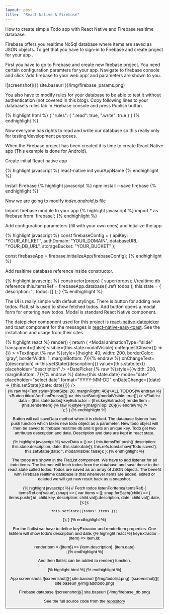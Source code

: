 ```yaml
---
layout: post
title:  "React Native & Firebase"
---
```

How to create simple Todo app with React Native and Firebase realtime database.

Firebase offers you realtime NoSql database where items are saved as JSON objects. To get that you have to sign-in to Firebase and create project for your app .

First you have to go to Firebase and create new firebase project. You need certain configuration paramters for your app. Navigate to firebase console and click 'Add firebase to your web app' and parameters are shown to you.

![screenshot]({{ site.baseurl }}/img/firebase_params.png)

You also have to modify rules for your database to be able to test it without authentication (not covered in this blog). Copy following lines to your database's rules tab in Firebase console and press Publish button.

{% highlight html %}
{
  "rules": {
    ".read": true,
    ".write": true
  }
}
{% endhighlight %}

Now everyone has rights to read and write our database so this really only for testing/development purposes.

When the Firebase project has been created it is time to create React Native app (This example is done for Android).

Create initial React native app

{% highlight javascript %}
react-native init yourAppName
{% endhighlight %}

Install Firebase
{% highlight javascript %}
npm install --save firebase
{% endhighlight %}

Now we are going to modify *index.android.js* file

Import firebase module to your app
{% highlight javascript %}
import * as firebase from 'firebase';
{% endhighlight %}

Add configuration parameters (fill with your own ones) and intialize the app.

{% highlight javascript %}
const firebaseConfig = {
  apiKey: "YOUR_API_KET",
  authDomain: "YOUR_DOMAIN",
  databaseURL: "YOUR_DB_URL",
  storageBucket: "YOUR_BUCKET"
};

const firebaseApp = firebase.initializeApp(firebaseConfig);
{% endhighlight %}

Add realtime database reference inside constructor.

{% highlight javascript %}
  constructor(props) {
    super(props);
    //realtime db reference
    this.itemsRef = firebaseApp.database().ref('todos');
    this.state = { description: '', todos: [] };
}
{% endhighlight %}

The UI is really simple with default stylings. There is button for adding new todos. FlatList is used to show fetched todos. Add button opens a modal form for entering new todos. Modal is standard React Native component. 

The datepicker component used for this project is [react-native-datepicker](https://github.com/xgfe/react-native-datepicker) and toast component for the messages is [react-native-easy-toast](https://github.com/crazycodeboy/react-native-easy-toast). See the installation and usage from their sites.

{% highlight react %}
render() {
    return (
      <View style={styles.maincontainer}>
        <Modal animationType="slide" 
          transparent={false} 
          visible={this.state.modalVisible}
          onRequestClose={() => {}} >
        <View style={styles.inputcontainer}>
          <TextInput
      {% raw %}style={{height: 40, width: 200, borderColor: 'gray', 
            borderWidth: 1, marginBottom: 7}}{% endraw %}
            onChangeText={(description) => this.setState({description})}
            value={this.state.text}
            placeholder="description"
          />
          <DatePicker
      {% raw %}style={{width: 200, marginBottom: 7}}{% endraw %}
            date={this.state.date}
            mode="date"
            placeholder="select date"
            format="YYYY-MM-DD" 
            onDateChange={(date) => {this.setState({date: date})}}
          />         
          <Button onPress={this.saveData} title="Save" /> 
        </View>
        </Modal>
        <View style={styles.headercontainer}> 
    {% raw %}<Text style={{fontSize: 20, marginRight: 40}}>ALL TODOS</Text>{% endraw %}
          <Button title="Add" 
            onPress={() => this.setState({modalVisible: true})} />
        </View>
        <View style={styles.listcontainer}>
          <FlatList
            data = {this.state.todos}
            keyExtractor = {this.keyExtractor}
            renderItem = {this.renderItem}
        {% raw %}style={{marginTop: 20}}{% endraw %}
            />
        </View>
        <Toast ref="toast" position="top"/>        
      </View>
    );
  }
}
{% endhighlight %}

Button will call saveData method when it is clicked. The database listener has push function which takes new todo object as a parameter. New todo object will then be saved to firebase realtime db and it gets an unique key. Todo get two attributes description and date. Description and date are kept in react state.

{% highlight javascript %}
saveData = () => {
  this.itemsRef.push({ description: this.state.description, date: this.state.date});
  this.refs.toast.show('Todo saved');
  this.setState({date: '', modalVisible: false});
};
{% endhighlight %}

The todos are shown in the FlatList component. We have to add listener for all todo items. The listener will fetch todos from the database and save those to the react state called todos. Todos are saved as an array of JSON objects. The benefit with Firebase realtime database is that whenever items are added, edited or deleted we will get new result back as a snapshot.

{% highlight javascript %}
// Fetch todos
listenForItems(itemsRef) {
  itemsRef.on('value', (snap) => {
    var items = [];
    snap.forEach((child) => {
      items.push({
        id: child.key,
        description: child.val().description,
        date: child.val().date,
      });
    });

    this.setState({todos: items });
  });
}
{% endhighlight %}

For the flatlist we have to define keyExtractor and renderItem properties. One listitem will show todo's description and date.
{% highlight react %}
  keyExtractor = (item) => item.id;

  renderItem = ({item}) =>
  <View >
    <Text>{item.description}, {item.date}</Text>   
  </View>;
{% endhighlight %}

And then flatlist can be added to render() function.

{% highlight html %}
<FlatList
  data = {this.state.todos}
  keyExtractor = {this.keyExtractor}
  renderItem = {this.renderItem}
/>
{% endhighlight %}


App screenshots
![screenshot]({{ site.baseurl }}/img/todolist.png)
![screenshot]({{ site.baseurl }}/img/addtodo.png)


Firebase database
![screenshot]({{ site.baseurl }}/img/firebase_db.png)

See the full source code from the [repository](https://github.com/juhahinkula/NativeFirebase.git)

